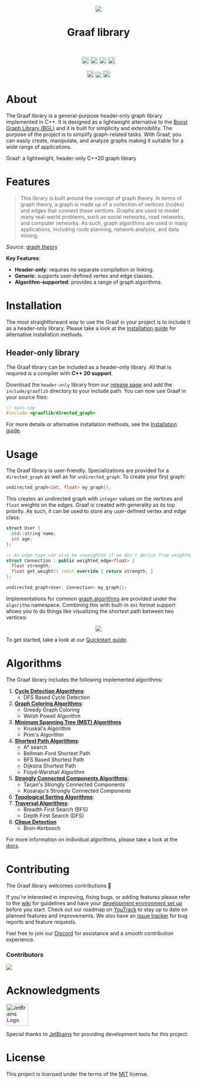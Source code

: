 <p align="center"><img src="docs/static/img/graaf.png"></p>
<h1 align="center">Graaf library</h1>

<br/>

<p align="center">
  <a href="https://github.com/bobluppes/graaf/actions/workflows/main-ci.yml"><img src="https://github.com/bobluppes/graaf/actions/workflows/main-ci.yml/badge.svg" height="20"></a>
  <a href="https://codecov.io/github/bobluppes/graaf"><img src="https://codecov.io/github/bobluppes/graaf/branch/main/graph/badge.svg?token=ZFBLNFN39C" height="20"></a>
  <a href="https://bobluppes.github.io/graaf/"><img src="https://img.shields.io/badge/user_docs-docusaurus-%23ff69b4" height="20"></a>
  <a href="https://github.com/bobluppes/graaf/wiki"><img src="https://img.shields.io/badge/contributer_docs-wiki-9cf" height="20"></a>
</p>

<p align="center">
  <a href="https://discord.gg/cGczwRHJ9K"><img src="https://img.shields.io/badge/chat-discord-%237289DA?style=flat&logo=discord&labelColor=white" height="20"></a>
  <a href="https://GitHub.com/bobluppes/graaf/releases/"><img src="https://img.shields.io/github/v/release/bobluppes/graaf?color=%23F7DE3A&include_prereleases"></a>
  <a href="LICENSE.md"><img src="https://img.shields.io/badge/license-MIT-black" height="20"></a>
</p>

<p align="center">

</p>

# About
The Graaf library is a general-purpose header-only graph library implemented in C++. It is designed as a lightweight alternative to the <a href="https://www.boost.org/doc/libs/1_82_0/libs/graph/doc/index.html">Boost Graph Library (BGL)</a>
and it is built for simplicity and extensibility. The purpose of the project is to simplify graph-related tasks. With Graaf, you can easily create, manipulate, and analyze graphs making it suitable for a wide range of applications.

Graaf: a lightweight, header-only C++20 graph library

# Features

>This library is built around the concept of graph theory. In terms of graph theory, a graph is made up of a collection of vertices (nodes) and edges
that connect these vertices. Graphs are used to model many real-world problems, such as social networks, road networks,
and computer networks. As such, graph algorithms are used in many applications, including route planning, network
analysis, and data mining.

*Source*: [graph theory](https://en.wikipedia.org/wiki/Graph_theory)


**Key Features**:

- **Header-only**: requires no separate compilation or linking.
- **Generic**: supports user-defined vertex and edge classes.
- **Algorithm-supported**: provides a range of graph algorithms.

# Installation

The most straightforward way to use the Graaf in your project is to include it as a header-only library. Please take a
look at the [Installation guide](https://bobluppes.github.io/graaf/docs/quickstart/installation) for alternative
installation methods.

## Header-only library

The Graaf library can be included as a header-only library. All that is required is a compiler with **C++ 20 support**.

Download the `header-only` library from our [release page](https://github.com/bobluppes/graaf/releases) and add
the `include/graaflib` directory to your include path. You can now use Graaf in your source files:

```c++
// main.cpp
#include <graaflib/directed_graph>
```

For more details or alternative installation methods, see
the [Installation guide](https://bobluppes.github.io/graaf/docs/quickstart/installation).

# Usage

The Graaf library is user-friendly. Specializations are provided for a `directed_graph` as well as for `undirected_graph`.
To create your first graph:

```c++
undirected_graph<int, float> my_graph{};
```

This creates an undirected graph with `integer` values on the vertices and `float` weights on the edges. Graaf is
created with generality as its top priority. As such, it can be used to store any user-defined vertex and edge class:

```c++
struct User {
  std::string name;
  int age;
};

// An edge type can also be unweighted if we don't derive from weighted_edge
struct Connection : public weighted_edge<float> {
  float strength;
  float get_weight() const override { return strength; }
};

undirected_graph<User, Connection> my_graph{};
```

Implementations for common [graph algorithms](#algorithms) are provided under the `algorithm` namespace. Combining this
with built-in `dot` format support allows you to do things like visualizing the shortest path between two vertices:

<p align="center">
<img src="docs/static/img/graph_example.png">
</p>

To get started, take a look at our [Quickstart guide](https://bobluppes.github.io/graaf/docs/quickstart/intro).

# Algorithms

The Graaf library includes the following implemented algorithms:

1. [**Cycle Detection Algorithms**](https://bobluppes.github.io/graaf/docs/category/cycle-detection-algorithms):
   - DFS Based Cycle Detection
2. [**Graph Coloring Algorithms**](https://bobluppes.github.io/graaf/docs/category/graph-coloring-algorithms):
   - Greedy Graph Coloring
   - Welsh Powell Algorithm
3. [**Minimum Spanning Tree (MST) Algorithms**](https://bobluppes.github.io/graaf/docs/category/minimum-spanning-tree)
   - Kruskal's Algorithm
   - Prim's Algorithm
4. [**Shortest Path Algorithms**](https://bobluppes.github.io/graaf/docs/category/shortest-path-algorithms):
   - A\* search
   - Bellman-Ford Shortest Path
   - BFS Based Shortest Path
   - Dijkstra Shortest Path
   - Floyd-Warshall Algorithm
5. [**Strongly Connected Components Algorithms**](https://bobluppes.github.io/graaf/docs/category/strongly-connected-component-algorithms):
   - Tarjan's Strongly Connected Components
   - Kosaraju's Strongly Connected Components
6. [**Topological Sorting Algorithms**](https://bobluppes.github.io/graaf/docs/algorithms/topological-sort):
7. [**Traversal Algorithms**](https://bobluppes.github.io/graaf/docs/category/traversal-algorithms):
   - Breadth First Search (BFS)
   - Depth First Search (DFS)
8. [**Clique Detection**](https://bobluppes.github.io/graaf/docs/category/clique-detection)
    - Bron-Kerbosch

  For more information on individual algorithms, please
take a look at the [docs](https://bobluppes.github.io/graaf/docs/algorithms/intro).

# Contributing

The Graaf library welcomes contributions 🎊

If you're interested in improving, fixing bugs, or adding features please refer to
the [wiki](https://github.com/bobluppes/graaf/wiki) for guidelines and have your [development environment set up](https://github.com/bobluppes/graaf/wiki/development-setup) before you start. Check out our roadmap
on [YouTrack](https://graaf.youtrack.cloud/agiles/147-2/current) to stay up to date on planned features and
improvements. We also have an [issue tracker](https://github.com/bobluppes/graaf/issues) for bug reports and feature
requests.

Feel free to join our [Discord](https://discord.gg/cGczwRHJ9K) for assistance and a smooth contribution experience.

### Contributors

<a href="https://github.com/bobluppes/graaf/graphs/contributors">
  <img src="https://contrib.rocks/image?repo=bobluppes/graaf" />
</a>

# Acknowledgments

<p align="left">
  <a href="https://www.jetbrains.com">
    <img src="docs/static/img/jetbrains-logo.svg" width="60" alt="JetBrains Logo">
  </a>
</p>

Special thanks to [JetBrains](https://www.jetbrains.com/community/opensource/) for providing development tools for this
project.

# License

This project is licensed under the terms of the [MIT](LICENSE.md) license.
